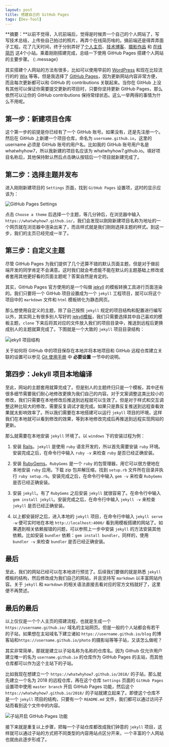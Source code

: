 ```yaml
---
layout: post
title: 搭建自己的 GitHub Pages
tags: [Dev-Tool]
---
```


**摘要：**以前不觉得，入坑前端后，觉得是时候弄一个自己的个人网站了，写写技术总结，上传些自己拍过的照片，再弄个在线简历啥的。搞前端还是得弄弄面子工程。花了几天时间，终于分别弄好了[个人主页](https://whatwhyhow7.github.io/)、[技术博客](https://whatwhyhow7.github.io/blog/)、[摄影作品](https://whatwhyhow7.github.io/photo/) 和 [在线简历](https://whatwhyhow7.github.io/resume/) 这4个小站。乘着刚刚搭建完成，总结一下使用 GitHub Pages 搭建个人网站的主要步骤。
{:.message}

其实搭建个人网站的方法有很多，比如可以使用早前的 [WordPress](https://wordpress.org/) 和现在比较流行的的 [Wix](https://www.wix.com/) 等等。但是我选择了 [GitHub Pages](https://pages.github.com/)，因为更新网站内容非常方便，而且每次更新都可以和 GitHub 的 contributions 关联起来。当你在 GitHub 上没有其他可以保证你需要提交更新的项目时，只要你坚持更新 GitHub Pages，那么依然可以让你的 GitHub contributions 保持常绿状态。这么一举两得的事情为什么不用呢。

## 第一步：新建项目仓库

这个第一步的前提是你已经有了一个 GitHub 账号。如果没有，还是先注册一个。然后在 GitHub 上新建一个项目仓库，命名为 `username.github.io`，这里的 username 必须是 GitHub 账号的用户名。比如我的 GitHub 账号用户名是 whatwhyhow7，所以我新建的项目名应该为 whatwhyhow7.github.io。填好项目名称后，其他保持默认然后点击确认按钮后一个项目就新建完成了。

## 第二步：选择主题并发布

进入刚刚新建项目的 `Settings` 页面，找到 `GitHub Pages` 设置项，这时的显示应该为：

![GitHub Pages Settings](/blog/assets/img/docs/GitHub-Pages/01.png)

点击 `Choose a theme` 后选择一个主题，等几分钟后，在浏览器中输入 `https://whatwhyhow7.github.io/`，我们会发现以刚刚新建项目名称为地址的一个网页就在浏览器中渲染出来了，而且样式就是我们刚刚选择主题的样式。到这一步，我们的主页已经完成一半了。

## 第三步：自定义主题

尽管 GitHub Pages 为我们提供了几个还算不错的默认页面主题，但是对于做前端开发的同学肯定不会满意。这时我们就会考虑能不能在默认的主题基础上修改或者套用其他更好看的页面主题呢？答案自然是肯定的。

其实，GitHub Pages 官方使用的是一个叫做 [jekyll](https://jekyllrb.com/) 的模板转换工具进行页面渲染的。我们只要将一个 GitHub 项目设置成为一个 `jekyll` 工程项目，就可以将这个项目中的 `markdown` 文件和 `html` 模板转化为静态网页。

那么想使用自定义的主题，除了自己按照 `jekyll` 规定的项目结构和配置进行编写以外，其实网上有很多别人写好的 [jekyll模板](http://jekyllthemes.org/)，我们只需要选择其中自己喜欢的模板主题，`clone` 下来后将其对应的文件放入我们的项目目录中，推送到远程后更换成别人的主题就算完成了。下图就是一个大致的 `jekyll` 项目目录结构：

![jekyll 项目结构](/blog/assets/img/docs/GitHub-Pages/02.png)

关于如何将 GitHub 中的项目保存在本地并将本地项目和 GitHub 远程仓库建立关联的设置可以参见 [Git 使用手册](/blog/2016/04/06/DevTool-Git/) 中 **必要设置** 一节中的说明。

## 第四步：Jekyll 项目本地编译

至此，网站的主题套用就算完成了。但是别人的主题终归只是一个模板，其中还有很多细节需要我们耐心地修改更换为我们自己的内容。对于文案调整这类比较小的修改，我们只需要在本地修改后推送到远程就可以生效了。但是对于样式和交互调整这种比较大的修改，需要反复调试才能完成。如果只是靠反复推送到远程查看效果就太影响效率了。所以我们需要在本地搭建可以运行 `jekyll` 项目的环境，这样我们在本地就可以看到修改的效果，等到本地修改完成后再推送到远程实现网站的更新。

那么就需要在本地安装 `jekyll` 环境了。以 `windows` 下的安装过程为例：

1. 安装 [Rails](http://railsinstaller.org/en)。`jekyll` 是使用 `ruby` 语言开发的，所以首先需要安装 `ruby` 环境。安装完成之后，在命令行中输入 `ruby -v` 来检查 `ruby` 是否已经正确安装。

2. 安装 [RubyGems](https://rubygems.org/pages/download)。`RubyGems` 是一个 `ruby` 的包管理器，用它可以很方便地在本地安装 `ruby` 应用。下载 zip 包并解压缩，找到 `setup.rb` 文件所在目录并执行 `ruby setup.rb`。安装完成之后，在命令行中输入 `gem -v` 来检查 `RubyGems` 是否已经正确安装。

3. 安装 `jekyll`。有了 `RubyGems` 之后安装 `jekyll` 就很容易了。在命令行中输入 `gem install jekyll`。安装完成之后，在命令行中输入 `jekyll -v` 来检查 `jekyll` 是否已经正确安装。

4. 以上都安装好之后，进入本地的 `jekyll` 项目，在命令行中输入 `jekyll serve -w` 便可实时地在本地 `http://localhost:4000/` 看到用模板搭建的网站了。如果遇到相关依赖报错的问题，可以参照上一步中安装 `jekyll` 的方法安装其他依赖。比如安装 `bundler` 依赖：`gem install bundler`，同样的，使用 `bundler -v` 来检查 `bundler` 是否已经正确安装。

## 最后

至此，我们的网站已经可以在本地进行预览了。后续我们要做的就是熟悉 `jekyll` 模板的结构，然后修改成为我们自己的网站，并且坚持写 `markdown` 以丰富网站内容。关于 `jekyll` 和 `markdown` 的相关语法直接去看对应的官方文档就好了，这里便不再赘述。

## 最后的最后

以上仅仅是一个个人主页的搭建流程，也就是生成一个 `https://username.github.io/` 域名的主站网页。但是一般的个人站都会有若干的子站，如果想在主站域名下建立诸如 `https://username.github.io/blog` 的博客站和`https://username.github.io/photo` 的摄影站等等子站，又该怎么做呢？

其实非常简单，那就是建立以子站名称为名称的仓库名。因为 Github 仅允许用户建立唯一的名为 `username.github.io` 的仓库作为 GitHub Pages 的主站，而其他仓库都可以作为这个主站下的子站。

比如我现在想建立一个 `https://whatwhyhow7.github.io/2018/` 的子站，那么就先建立一个名为 2018 的远程仓库，再在这个仓库 `Settings` 页面的 `GitHub Pages` 设置项中使用 `master branch` 开启 GitHub Pages 功能，然后这个 `https://whatwhyhow7.github.io/2018/` 的子站就建立起来了。即使这个仓库不是一个 `jekyll` 项目的结构，只要有一个 `README.md` 文件，我们都可以通过访问子站而看到这个文件中的内容。

![子站开启 GitHub Pages 功能](/blog/assets/img/docs/GitHub-Pages/03.png)

接下来就是重复以上步骤，把每一个子站仓库都改成我们钟意的 `jekyll` 项目，这样就可以通过子站的方式把不同类型的内容用站点区分开来，一个丰富的个人网站也就由此逐步形成了。